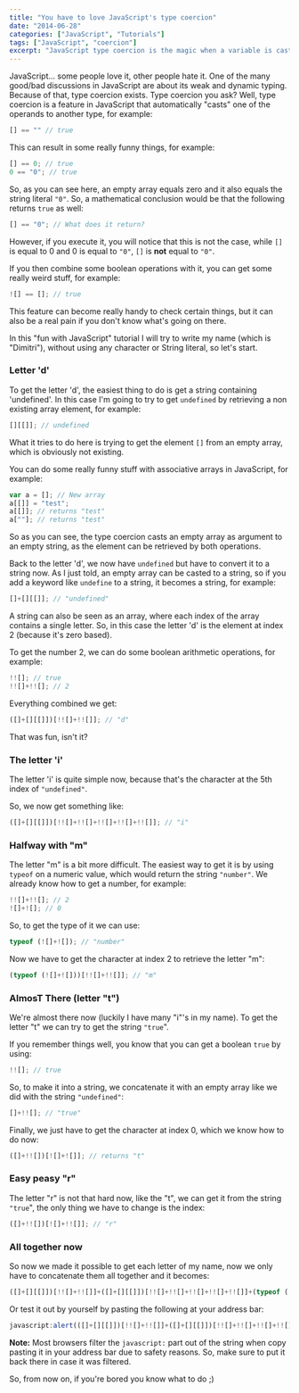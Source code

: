 ```yaml
---
title: "You have to love JavaScript's type coercion"
date: "2014-06-28"
categories: ["JavaScript", "Tutorials"]
tags: ["JavaScript", "coercion"]
excerpt: "JavaScript type coercion is the magic when a variable is casted to another type to execute. It can be a real pain if you don't know what's happening."
---
```


JavaScript... some people love it, other people hate it. One of the many good/bad discussions in JavaScript are about its weak and dynamic typing. Because of that, type coercion exists. Type coercion you ask? Well, type coercion is a feature in JavaScript that automatically "casts" one of the operands to another type, for example:

```javascript
[] == "" // true
```

This can result in some really funny things, for example:

```javascript
[] == 0; // true
0 == "0"; // true
```

So, as you can see here, an empty array equals zero and it also equals the string literal `"0"`. So, a mathematical conclusion would be that the following returns `true` as well:

```javascript
[] == "0"; // What does it return?
```

However, if you execute it, you will notice that this is not the case, while `[]` is equal to 0 and 0 is equal to `"0"`, `[]` is **not** equal to `"0"`.

If you then combine some boolean operations with it, you can get some really weird stuff, for example:

```javascript
![] == []; // true
```

This feature can become really handy to check certain things, but it can also be a real pain if you don't know what's going on there.

In this "fun with JavaScript" tutorial I will try to write my name (which is "Dimitri"), without using any character or String literal, so let's start.

### Letter 'd'

To get the letter 'd', the easiest thing to do is get a string containing 'undefined'. In this case I'm going to try to get `undefined` by retrieving a non existing array element, for example:

```javascript
[][[]]; // undefined
```

What it tries to do here is trying to get the element `[]` from an empty array, which is obviously not existing.

You can do some really funny stuff with associative arrays in JavaScript, for example:

```javascript
var a = []; // New array
a[[]] = "test";
a[[]]; // returns "test"
a[""]; // returns "test"
```

So as you can see, the type coercion casts an empty array as argument to an empty string, as the element can be retrieved by both operations.

Back to the letter 'd', we now have `undefined` but have to convert it to a string now. As I just told, an empty array can be casted to a string, so if you add a keyword like `undefine` to a string, it becomes a string, for example:

```javascript
[]+[][[]]; // "undefined"
```

A string can also be seen as an array, where each index of the array contains a single letter. So, in this case the letter 'd' is the element at index 2 (because it's zero based).

To get the number 2, we can do some boolean arithmetic operations, for example:

```javascript
!![]; // true
!![]+!![]; // 2
```

Everything combined we get:

```javascript
([]+[][[]])[!![]+!![]]; // "d"
```

That was fun, isn't it?

### The letter 'i'

The letter 'i' is quite simple now, because that's the character at the 5th index of `"undefined"`.

So, we now get something like:

```javascript
([]+[][[]])[!![]+!![]+!![]+!![]+!![]]; // "i"
```

### Halfway with "m"

The letter "m" is a bit more difficult. The easiest way to get it is by using `typeof` on a numeric value, which would return the string `"number"`. We already know how to get a number, for example:

```javascript
!![]+!![]; // 2
![]+![]; // 0
```

So, to get the type of it we can use:

```javascript
typeof (![]+![]); // "number"
```

Now we have to get the character at index 2 to retrieve the letter "m":

```javascript
(typeof (![]+![]))[!![]+!![]]; // "m"
```

### AlmosT There (letter "t")

We're almost there now (luckily I have many "i"'s in my name). To get the letter "t" we can try to get the string `"true`".

If you remember things well, you know that you can get a boolean `true` by using:

```javascript
!![]; // true
```

So, to make it into a string, we concatenate it with an empty array like we did with the string `"undefined"`:

```javascript
[]+!![]; // "true"
```

Finally, we just have to get the character at index 0, which we know how to do now:

```javascript
([]+!![])[![]+![]]; // returns "t"
```

### Easy peasy "r"

The letter "r" is not that hard now, like the "t", we can get it from the string `"true`", the only thing we have to change is the index:

```javascript
([]+!![])[![]+!![]]; // "r"
```

### All together now

So now we made it possible to get each letter of my name, now we only have to concatenate them all together and it becomes:

```javascript
([]+[][[]])[!![]+!![]]+([]+[][[]])[!![]+!![]+!![]+!![]+!![]]+(typeof (![]+![]))[!![]+!![]]+([]+[][[]])[!![]+!![]+!![]+!![]+!![]]+([]+!![])[![]+![]]+([]+!![])[![]+!![]]+([]+[][[]])[!![]+!![]+!![]+!![]+!![]]; // "dimitri"
```

Or test it out by yourself by pasting the following at your address bar:

```javascript
javascript:alert(([]+[][[]])[!![]+!![]]+([]+[][[]])[!![]+!![]+!![]+!![]+!![]]+(typeof (![]+![]))[!![]+!![]]+([]+[][[]])[!![]+!![]+!![]+!![]+!![]]+([]+!![])[![]+![]]+([]+!![])[![]+!![]]+([]+[][[]])[!![]+!![]+!![]+!![]+!![]])
```

**Note:** Most browsers filter the `javascript:` part out of the string when copy pasting it in your address bar due to safety reasons. So, make sure to put it back there in case it was filtered.

So, from now on, if you're bored you know what to do ;)
